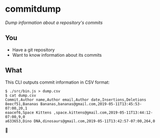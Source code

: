 # commitdump

_Dump information about a repository's commits_

## You

* Have a git repository
* Want to know information about its commits

## What

This CLI outputs commit information in CSV format:

```shell
$ ./src/bin.js > dump.csv
$ cat dump.csv
Commit,Author name,Author email,Author date,Insertions,Deletions
8eecf51,Bananas Bananas,bananas@gmail.com,2019-05-11T13:45:53-07:00,20,1
eaacef6,Space Kittens ,space.kittens@gmail.com,2019-05-11T13:44:12-07:00,9,0
a633653,Dino DNA,dinosaurs@gmail.com,2019-05-11T13:42:57-07:00,264,0
```

👏
